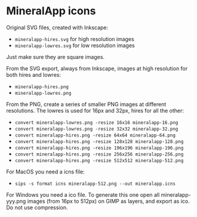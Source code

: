 
# MineralApp icons

Original SVG files, created with Inkscape:

 - `mineralapp-hires.svg` for high resolution images
 - `mineralapp-lowres.svg` for low resolution images

Just make sure they are square images.

From the SVG export, always from Inkscape, images at high resolution for both
hires and lowres:

 - `mineralapp-hires.png`
 - `mineralapp-lowres.png`

From the PNG, create a series of smaller PNG images at different resolutions.
The lowres is used for 16px and 32px, hires for all the other:

 - `convert mineralapp-lowres.png -resize 16x16 mineralapp-16.png`
 - `convert mineralapp-lowres.png -resize 32x32 mineralapp-32.png`
 - `convert mineralapp-hires.png -resize 64x64 mineralapp-64.png`
 - `convert mineralapp-hires.png -resize 128x128 mineralapp-128.png`
 - `convert mineralapp-hires.png -resize 196x196 mineralapp-196.png`
 - `convert mineralapp-hires.png -resize 256x256 mineralapp-256.png`
 - `convert mineralapp-hires.png -resize 512x512 mineralapp-512.png`

For MacOS you need a icns file:

 - `sips -s format icns mineralapp-512.png --out mineralapp.icns`

For Windows you need a ico file. To generate this one open all
mineralapp-yyy.png images (from 16px to 512px) on GIMP as layers, and export as
ico. Do not use compression.


